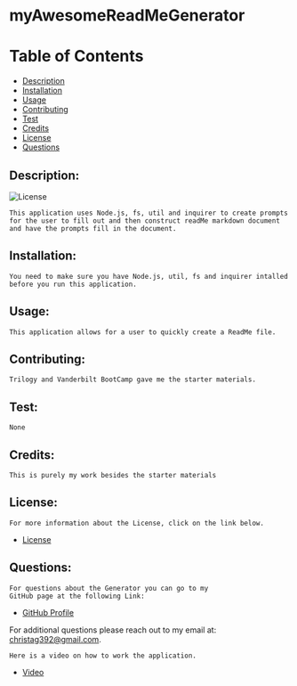 

# myAwesomeReadMeGenerator

# Table of Contents

- [Description](#description)
- [Installation](#installation)
- [Usage](#usage) 
- [Contributing](#contributing)
- [Test](#test)
- [Credits](#credits)
- [License](#license) 
- [Questions](#questions)

## Description:
![License](https://img.shields.io/badge/License-Apache-blue.svg "License Badge")

    This application uses Node.js, fs, util and inquirer to create prompts for the user to fill out and then construct readMe markdown document and have the prompts fill in the document.
## Installation:
    You need to make sure you have Node.js, util, fs and inquirer intalled before you run this application.
## Usage:
    This application allows for a user to quickly create a ReadMe file.
## Contributing:
    Trilogy and Vanderbilt BootCamp gave me the starter materials.
## Test:
    None
## Credits:
    This is purely my work besides the starter materials
## License:
    For more information about the License, click on the link below.
    
- [License](https://opensource.org/licenses/Apache)

## Questions:
    For questions about the Generator you can go to my 
    GitHub page at the following Link: 

- [GitHub Profile](https://github.com/AlexTagg392)

For additional questions please reach out to my email at: christag392@gmail.com.

    Here is a video on how to work the application.
- [Video](https://youtu.be/HQAggkj8EWs)
